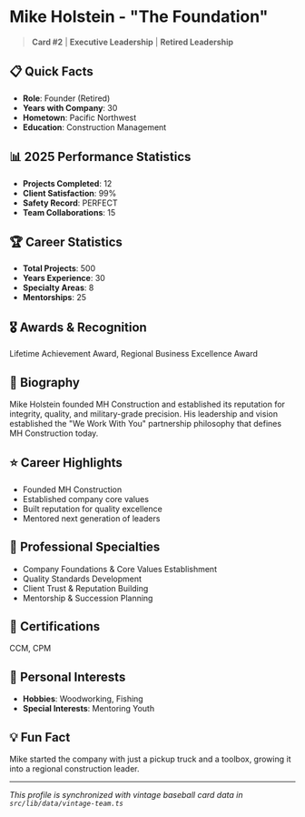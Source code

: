 # Mike Holstein - "The Foundation"

> **Card #2** | **Executive Leadership** | **Retired Leadership**

## 📋 Quick Facts

- **Role**: Founder (Retired)
- **Years with Company**: 30
- **Hometown**: Pacific Northwest
- **Education**: Construction Management

## 📊 2025 Performance Statistics

- **Projects Completed**: 12
- **Client Satisfaction**: 99%
- **Safety Record**: PERFECT
- **Team Collaborations**: 15

## 🏆 Career Statistics

- **Total Projects**: 500
- **Years Experience**: 30
- **Specialty Areas**: 8
- **Mentorships**: 25

## 🎖️ Awards & Recognition

Lifetime Achievement Award, Regional Business Excellence Award

## 👤 Biography

Mike Holstein founded MH Construction and established its reputation for integrity, quality, and
military-grade precision. His leadership and vision established the "We Work With You" partnership
philosophy that defines MH Construction today.

## ⭐ Career Highlights

- Founded MH Construction
- Established company core values
- Built reputation for quality excellence
- Mentored next generation of leaders

## 🔧 Professional Specialties

- Company Foundations & Core Values Establishment
- Quality Standards Development
- Client Trust & Reputation Building
- Mentorship & Succession Planning

## 📜 Certifications

CCM, CPM

## 🎯 Personal Interests

- **Hobbies**: Woodworking, Fishing
- **Special Interests**: Mentoring Youth

## 💡 Fun Fact

Mike started the company with just a pickup truck and a toolbox, growing it into a regional
construction leader.

---

*This profile is synchronized with vintage baseball card data in `src/lib/data/vintage-team.ts`*
